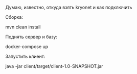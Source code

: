 Думаю, известно, откуда взять kryonet и как подключить

Сборка:

mvn clean install

Поднять сервер и базу:

docker-compose up

Запустить клиент:

java -jar client/target/client-1.0-SNAPSHOT.jar